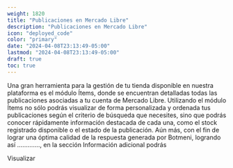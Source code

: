 ```yaml
---
weight: 1820
title: "Publicaciones en Mercado Libre"
description: "Publicaciones en Mercado Libre"
icon: "deployed_code"
color: "primary"
date: "2024-04-08T23:13:49-05:00"
lastmod: "2024-04-08T23:13:49-05:00"
draft: true
toc: true
---
```

Una gran herramienta para la gestión de tu tienda disponible en nuestra plataforma es el módulo Ítems, donde se encuentran detalladas todas las publicaciones asociadas a tu cuenta de Mercado Libre. 
Utilizando el módulo Ítems no sólo podrás visualizar de forma personalizada y ordenada tus publicaciones según el criterio de búsqueda que necesites, sino que podrás conocer rápidamente información destacada de cada una, como el stock registrado disponible o el estado de la publicación.
Aún más, con el fin de lograr una óptima calidad de la respuesta generada por Botmeni, logrando así ............., en la sección Información adicional podrás


Visualizar



